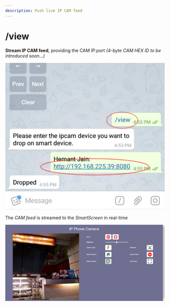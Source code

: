```yaml
---
description: Push live IP CAM feed
---
```


# /view

**Stream IP CAM feed**, providing the CAM IP:port _\(4-byte CAM HEX ID to be introduced soon...\)_

![](../.gitbook/assets/v_t.png)

The _CAM feed_ is streamed to the _SmartScreen_ in real-time

![](../.gitbook/assets/v_ss_t.png)

